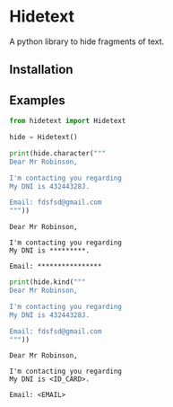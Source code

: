 # Hidetext

A python library to hide fragments of text.

## Installation

## Examples


```python
from hidetext import Hidetext

hide = Hidetext()

print(hide.character("""
Dear Mr Robinson,

I'm contacting you regarding 
My DNI is 43244328J.

Email: fdsfsd@gmail.com
"""))
```

    
    Dear Mr Robinson,
    
    I'm contacting you regarding 
    My DNI is *********.
    
    Email: ****************
    



```python
print(hide.kind("""
Dear Mr Robinson,

I'm contacting you regarding 
My DNI is 43244328J.

Email: fdsfsd@gmail.com
"""))
```

    
    Dear Mr Robinson,
    
    I'm contacting you regarding 
    My DNI is <ID_CARD>.
    
    Email: <EMAIL>
    

